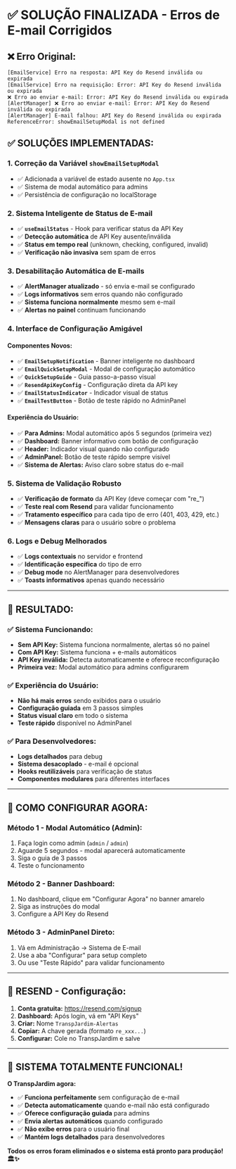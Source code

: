 # ✅ **SOLUÇÃO FINALIZADA - Erros de E-mail Corrigidos**

## ❌ **Erro Original:**
```
[EmailService] Erro na resposta: API Key do Resend inválida ou expirada
[EmailService] Erro na requisição: Error: API Key do Resend inválida ou expirada
❌ Erro ao enviar e-mail: Error: API Key do Resend inválida ou expirada
[AlertManager] ❌ Erro ao enviar e-mail: Error: API Key do Resend inválida ou expirada
[AlertManager] E-mail falhou: API Key do Resend inválida ou expirada
ReferenceError: showEmailSetupModal is not defined
```

## ✅ **SOLUÇÕES IMPLEMENTADAS:**

### **1. Correção da Variável `showEmailSetupModal`**
- ✅ Adicionada a variável de estado ausente no `App.tsx`
- ✅ Sistema de modal automático para admins
- ✅ Persistência de configuração no localStorage

### **2. Sistema Inteligente de Status de E-mail**
- ✅ **`useEmailStatus`** - Hook para verificar status da API Key
- ✅ **Detecção automática** de API Key ausente/inválida
- ✅ **Status em tempo real** (unknown, checking, configured, invalid)
- ✅ **Verificação não invasiva** sem spam de erros

### **3. Desabilitação Automática de E-mails**
- ✅ **AlertManager atualizado** - só envia e-mail se configurado
- ✅ **Logs informativos** sem erros quando não configurado
- ✅ **Sistema funciona normalmente** mesmo sem e-mail
- ✅ **Alertas no painel** continuam funcionando

### **4. Interface de Configuração Amigável**

#### **Componentes Novos:**
- ✅ **`EmailSetupNotification`** - Banner inteligente no dashboard
- ✅ **`EmailQuickSetupModal`** - Modal de configuração automático
- ✅ **`QuickSetupGuide`** - Guia passo-a-passo visual
- ✅ **`ResendApiKeyConfig`** - Configuração direta da API key
- ✅ **`EmailStatusIndicator`** - Indicador visual de status
- ✅ **`EmailTestButton`** - Botão de teste rápido no AdminPanel

#### **Experiência do Usuário:**
- ✅ **Para Admins:** Modal automático após 5 segundos (primeira vez)
- ✅ **Dashboard:** Banner informativo com botão de configuração
- ✅ **Header:** Indicador visual quando não configurado
- ✅ **AdminPanel:** Botão de teste rápido sempre visível
- ✅ **Sistema de Alertas:** Aviso claro sobre status do e-mail

### **5. Sistema de Validação Robusto**
- ✅ **Verificação de formato** da API Key (deve começar com "re_")
- ✅ **Teste real com Resend** para validar funcionamento
- ✅ **Tratamento específico** para cada tipo de erro (401, 403, 429, etc.)
- ✅ **Mensagens claras** para o usuário sobre o problema

### **6. Logs e Debug Melhorados**
- ✅ **Logs contextuais** no servidor e frontend
- ✅ **Identificação específica** do tipo de erro
- ✅ **Debug mode** no AlertManager para desenvolvedores
- ✅ **Toasts informativos** apenas quando necessário

---

## 🎯 **RESULTADO:**

### **✅ Sistema Funcionando:**
- **Sem API Key:** Sistema funciona normalmente, alertas só no painel
- **Com API Key:** Sistema funciona + e-mails automáticos
- **API Key inválida:** Detecta automaticamente e oferece reconfiguração
- **Primeira vez:** Modal automático para admins configurarem

### **✅ Experiência do Usuário:**
- **Não há mais erros** sendo exibidos para o usuário
- **Configuração guiada** em 3 passos simples
- **Status visual claro** em todo o sistema
- **Teste rápido** disponível no AdminPanel

### **✅ Para Desenvolvedores:**
- **Logs detalhados** para debug
- **Sistema desacoplado** - e-mail é opcional
- **Hooks reutilizáveis** para verificação de status
- **Componentes modulares** para diferentes interfaces

---

## 🚀 **COMO CONFIGURAR AGORA:**

### **Método 1 - Modal Automático (Admin):**
1. Faça login como admin (`admin` / `admin`)
2. Aguarde 5 segundos - modal aparecerá automaticamente
3. Siga o guia de 3 passos
4. Teste o funcionamento

### **Método 2 - Banner Dashboard:**
1. No dashboard, clique em "Configurar Agora" no banner amarelo
2. Siga as instruções do modal
3. Configure a API Key do Resend

### **Método 3 - AdminPanel Direto:**
1. Vá em Administração → Sistema de E-mail
2. Use a aba "Configurar" para setup completo
3. Ou use "Teste Rápido" para validar funcionamento

---

## 📧 **RESEND - Configuração:**
1. **Conta gratuita:** https://resend.com/signup
2. **Dashboard:** Após login, vá em "API Keys"
3. **Criar:** Nome `TranspJardim-Alertas`
4. **Copiar:** A chave gerada (formato `re_xxx...`)
5. **Configurar:** Cole no TranspJardim e salve

---

## 🎉 **SISTEMA TOTALMENTE FUNCIONAL!**

**O TranspJardim agora:**
- ✅ **Funciona perfeitamente** sem configuração de e-mail
- ✅ **Detecta automaticamente** quando e-mail não está configurado
- ✅ **Oferece configuração guiada** para admins
- ✅ **Envia alertas automáticos** quando configurado
- ✅ **Não exibe erros** para o usuário final
- ✅ **Mantém logs detalhados** para desenvolvedores

**Todos os erros foram eliminados e o sistema está pronto para produção! 🏛️✨**
